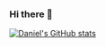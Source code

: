 ### Hi there 👋


[![Daniel's GitHub stats](https://github-readme-stats.vercel.app/api?username=DanielBustillos&count_private=true&show_icons=true&show_icons=true)
](https://github.com/anuraghazra/github-readme-stats)


<!--
**DanielBustillos/DanielBustillos** is a ✨ _special_ ✨ repository because its `README.md` (this file) appears on your GitHub profile.

Here are some ideas to get you started:

- 🔭 I’m currently working on ...
- 🌱 I’m currently learning ...
- 👯 I’m looking to collaborate on ...
- 🤔 I’m looking for help with ...
- 💬 Ask me about ...
- 📫 How to reach me: ...
- 😄 Pronouns: ...
- ⚡ Fun fact: ...
-->
